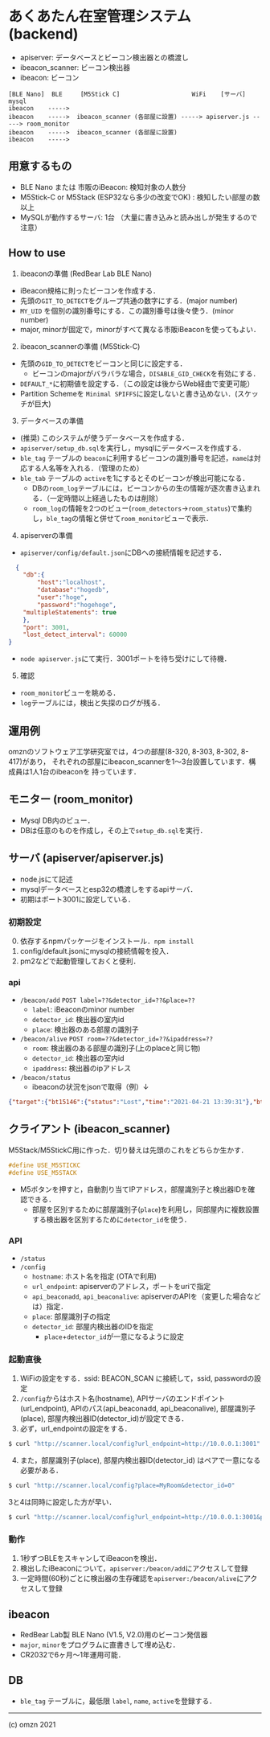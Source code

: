 あくあたん在室管理システム (backend)
============================

* apiserver: データベースとビーコン検出器との橋渡し
* ibeacon_scanner: ビーコン検出器
* ibeacon: ビーコン

```
[BLE Nano]  BLE     [M5Stick C]                    WiFi    [サーバ]    mysql
ibeacon    ----->  
ibeacon    ----->  ibeacon_scanner (各部屋に設置) -----> apiserver.js -----> room_monitor
ibeacon    ----->  ibeacon_scanner (各部屋に設置)  
ibeacon    ----->  
```
## 用意するもの

* BLE Nano または 市販のiBeacon: 検知対象の人数分
* M5Stick-C or M5Stack (ESP32なら多少の改変でOK) : 検知したい部屋の数以上
* MySQLが動作するサーバ: 1台 （大量に書き込みと読み出しが発生するので注意）

## How to use

1. ibeaconの準備  (RedBear Lab BLE Nano)
  * iBeacon規格に則ったビーコンを作成する．
  * 先頭の`GIT_TO_DETECT`をグループ共通の数字にする．(major number)
  * `MY_UID` を個別の識別番号にする．この識別番号は後々使う．(minor number)
  * major, minorが固定で，minorがすべて異なる市販iBeaconを使ってもよい．
2. ibeacon_scannerの準備 (M5Stick-C)
  * 先頭の`GID_TO_DETECT`をビーコンと同じに設定する．
    * ビーコンのmajorがバラバラな場合，`DISABLE_GID_CHECK`を有効にする．
  * `DEFAULT_*`に初期値を設定する．（この設定は後からWeb経由で変更可能）
  * Partition Schemeを `Minimal SPIFFS`に設定しないと書き込めない．(スケッチが巨大)  
3. データベースの準備
  * (推奨) このシステムが使うデータベースを作成する．
  * `apiserver/setup_db.sql`を実行し，mysqlにデータベースを作成する．
  * `ble_tag` テーブルの `beacon`に利用するビーコンの識別番号を記述，`name`は対応する人名等を入れる．（管理のため）
  * `ble_tab` テーブルの `active`を1にするとそのビーコンが検出可能になる．
    * DBの`room_log`テーブルには，ビーコンからの生の情報が逐次書き込まれる．（一定時間以上経過したものは削除）
    * `room_log`の情報を2つのビュー(`room_detectors`->`room_status`)で集約し，`ble_tag`の情報と併せて`room_monitor`ビューで表示．
4. apiserverの準備
  * `apiserver/config/default.json`にDBへの接続情報を記述する．
```json
  {
    "db":{
        "host":"localhost",
        "database":"hogedb",
        "user":"hoge",
        "password":"hogehoge",
	"multipleStatements": true
    },
    "port": 3001,
    "lost_detect_interval": 60000	
}
``` 
  * `node apiserver.js`にて実行．3001ポートを待ち受けにして待機．
5. 確認
  * `room_monitor`ビューを眺める．
  * `log`テーブルには，検出と失探のログが残る．

## 運用例

omznのソフトウェア工学研究室では，4つの部屋(8-320, 8-303, 8-302, 8-417)があり，
それぞれの部屋にibeacon_scannerを1〜3台設置しています．構成員は1人1台のibeaconを
持っています．

## モニター (room_monitor)

* Mysql DB内のビュー．
* DBは任意のものを作成し，その上で`setup_db.sql`を実行．

## サーバ (apiserver/apiserver.js)

* node.jsにて記述
* mysqlデータベースとesp32の橋渡しをするapiサーバ．
* 初期はポート3001に設定している．

### 初期設定

0. 依存するnpmパッケージをインストール．`npm install`
1. config/default.jsonにmysqlの接続情報を投入．
3. pm2などで起動管理しておくと便利．

### api

* `/beacon/add`
  `POST label=??&detector_id=??&place=??`
  * `label`: iBeaconのminor number
  * `detector_id`: 検出器の室内id
  * `place`: 検出器のある部屋の識別子
* `/beacon/alive`
  `POST room=??&detector_id=??&ipaddress=??`
  * `room`: 検出器のある部屋の識別子(上のplaceと同じ物)
  * `detector_id`: 検出器の室内id
  * `ipaddress`: 検出器のipアドレス
* `/beacon/status`
  * ibeaconの状況をjsonで取得（例）↓
```json
{"target":{"bt15146":{"status":"Lost","time":"2021-04-21 13:39:31"},"bt15098":{"status":"Found_8-302","time":"2021-04-21 13:05:29"}}}
```
  

## クライアント (ibeacon_scanner)

M5Stack/M5StickC用に作った．切り替えは先頭のこれをどちらか生かす．
```c
#define USE_M5STICKC
#define USE_M5STACK
```
* M5ボタンを押すと，自動割り当てIPアドレス，部屋識別子と検出器IDを確認できる．
  * 部屋を区別するために部屋識別子(`place`)を利用し，同部屋内に複数設置する検出器を区別するために`detector_id`を使う．

### API
* `/status`
* `/config`
  * `hostname`: ホスト名を指定 (OTAで利用)
  * `url_endpoint`: apiserverのアドレス，ポートをuriで指定
  * `api_beaconadd`, `api_beaconalive`: apiserverのAPIを（変更した場合などは）指定．
  * `place`: 部屋識別子の指定
  * `detector_id`: 部屋内検出器のIDを指定 
    * `place`+`detector_id`が一意になるように設定
  
### 起動直後
1. WiFiの設定をする．ssid: BEACON_SCAN に接続して，ssid, passwordの設定
2. `/config`からはホスト名(hostname), APIサーバのエンドポイント(url_endpoint), APIのパス(api_beaconadd, api_beaconalive), 部屋識別子(place), 部屋内検出器ID(detector_id)が設定できる．
3. 必ず，url_endpointの設定をする．
```sh
$ curl "http://scanner.local/config?url_endpoint=http://10.0.0.1:3001"
```
4. また，部屋識別子(place), 部屋内検出器ID(detector_id) はペアで一意になる必要がある．
```sh
$ curl "http://scanner.local/config?place=MyRoom&detector_id=0"
```
   3と4は同時に設定した方が早い．
```sh
$ curl "http://scanner.local/config?url_endpoint=http://10.0.0.1:3001&place=MyRoom&detector_id=0"
```

### 動作
1. 1秒ずつBLEをスキャンしてiBeaconを検出．
2. 検出したiBeaconについて，`apiserver:/beacon/add`にアクセスして登録
3. 一定時間(60秒)ごとに検出器の生存確認を`apiserver:/beacon/alive`にアクセスして登録

## ibeacon

* RedBear Lab製 BLE Nano (V1.5, V2.0)用のビーコン発信器
* `major`, `minor`をプログラムに直書きして埋め込む．
* CR2032で6ヶ月〜1年運用可能．

## DB

* `ble_tag` テーブルに，最低限 `label`, `name`, `active`を登録する．

-------

(c) omzn 2021